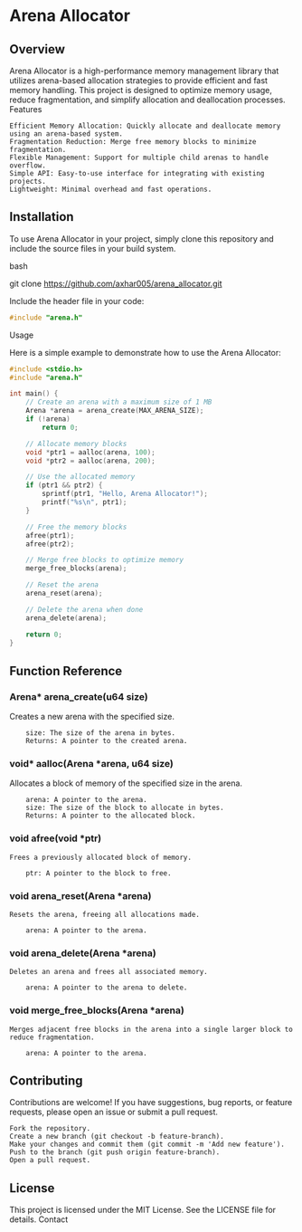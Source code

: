 # Arena Allocator
## Overview

Arena Allocator is a high-performance memory management library that utilizes arena-based allocation strategies to provide efficient and fast memory handling. This project is designed to optimize memory usage, reduce fragmentation, and simplify allocation and deallocation processes.
Features

    Efficient Memory Allocation: Quickly allocate and deallocate memory using an arena-based system.
    Fragmentation Reduction: Merge free memory blocks to minimize fragmentation.  
	Flexible Management: Support for multiple child arenas to handle overflow.  
	Simple API: Easy-to-use interface for integrating with existing projects.   
	Lightweight: Minimal overhead and fast operations.

## Installation

To use Arena Allocator in your project, simply clone this repository and include the source files in your build system.

bash

git clone https://github.com/axhar005/arena_allocator.git

Include the header file in your code:

```c
#include "arena.h"
```
Usage

Here is a simple example to demonstrate how to use the Arena Allocator:

```c
#include <stdio.h>
#include "arena.h"

int main() {
    // Create an arena with a maximum size of 1 MB
    Arena *arena = arena_create(MAX_ARENA_SIZE);
    if (!arena)
    	return 0;

    // Allocate memory blocks
    void *ptr1 = aalloc(arena, 100);
    void *ptr2 = aalloc(arena, 200);

    // Use the allocated memory
    if (ptr1 && ptr2) {
        sprintf(ptr1, "Hello, Arena Allocator!");
        printf("%s\n", ptr1);
    }

    // Free the memory blocks
    afree(ptr1);
    afree(ptr2);

    // Merge free blocks to optimize memory
    merge_free_blocks(arena);

    // Reset the arena
    arena_reset(arena);

    // Delete the arena when done
    arena_delete(arena);

    return 0;
}
```
## Function Reference
### Arena* arena_create(u64 size)

Creates a new arena with the specified size.
```
    size: The size of the arena in bytes.
    Returns: A pointer to the created arena.
```

### void* aalloc(Arena *arena, u64 size)

Allocates a block of memory of the specified size in the arena.
```
    arena: A pointer to the arena.
    size: The size of the block to allocate in bytes.
    Returns: A pointer to the allocated block.
```

### void afree(void *ptr)
```
Frees a previously allocated block of memory.

    ptr: A pointer to the block to free.
```

### void arena_reset(Arena *arena)
```
Resets the arena, freeing all allocations made.

    arena: A pointer to the arena.
```

### void arena_delete(Arena *arena)
```
Deletes an arena and frees all associated memory.

    arena: A pointer to the arena to delete.
```

### void merge_free_blocks(Arena *arena)
```
Merges adjacent free blocks in the arena into a single larger block to reduce fragmentation.

    arena: A pointer to the arena.
```

## Contributing
Contributions are welcome! If you have suggestions, bug reports, or feature requests, please open an issue or submit a pull request.

    Fork the repository.
    Create a new branch (git checkout -b feature-branch).
    Make your changes and commit them (git commit -m 'Add new feature').
    Push to the branch (git push origin feature-branch).
    Open a pull request.

## License

This project is licensed under the MIT License. See the LICENSE file for details.
Contact
